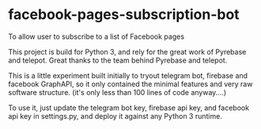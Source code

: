 # facebook-pages-subscription-bot
To allow user to subscribe to a list of Facebook pages

This project is build for Python 3, and rely for the great work of Pyrebase and telepot. Great thanks to the team behind Pyrebase and telepot.

This is a little experiment built initially to tryout telegram bot, firebase and facebook GraphAPI, so it only contained the minimal features and very raw software structure. (it's only less than 100 lines of code anyway....)

To use it, just update the telegram bot key, firebase api key, and facebook api key in settings.py, and deploy it against any Python 3 runtime.
